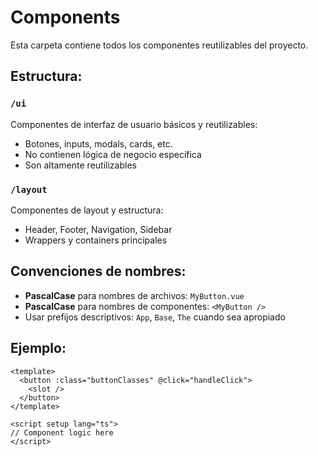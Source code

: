 # Components

Esta carpeta contiene todos los componentes reutilizables del proyecto.

## Estructura:

### `/ui`
Componentes de interfaz de usuario básicos y reutilizables:
- Botones, inputs, modals, cards, etc.
- No contienen lógica de negocio específica
- Son altamente reutilizables

### `/layout` 
Componentes de layout y estructura:
- Header, Footer, Navigation, Sidebar
- Wrappers y containers principales

## Convenciones de nombres:
- **PascalCase** para nombres de archivos: `MyButton.vue`
- **PascalCase** para nombres de componentes: `<MyButton />`
- Usar prefijos descriptivos: `App`, `Base`, `The` cuando sea apropiado

## Ejemplo:
```vue
<template>
  <button :class="buttonClasses" @click="handleClick">
    <slot />
  </button>
</template>

<script setup lang="ts">
// Component logic here
</script>
```